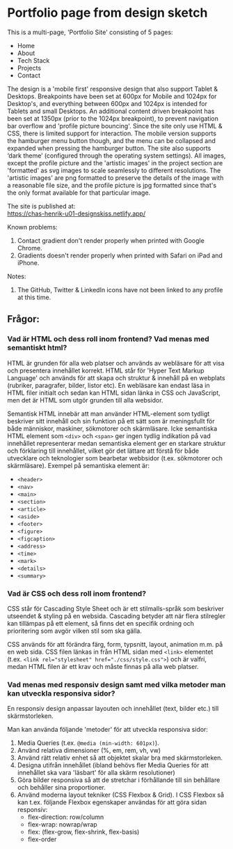 # Portfolio page from design sketch

This is a multi-page, 'Portfolio Site' consisting of 5 pages:
- Home
- About
- Tech Stack
- Projects
- Contact

The design is a 'mobile first' responsive design that also support Tablet & Desktops. Breakpoints have been set at 600px for Mobile and 1024px for Desktop's, and everything between 600px and 1024px is intended for Tablets and small Desktops. An additional content driven breakpoint has been set at 1350px (prior to the 1024px breakpoint), to prevent navigation bar overflow and 'profile picture bouncing'.
Since the site only use HTML & CSS, there is limited support for interaction. The mobile version supports the hamburger menu button though, and the menu can be collapsed and expanded when pressing the hamburger button. The site also supports ‘dark theme’ (configured through the operating system settings). All images, except the profile picture and the 'artistic images' in the project section are 'formatted' as svg images to scale seamlessly to different resolutions. The 'artistic images' are png formatted to preserve the details of the image with a reasonable file size, and the profile picture is jpg formatted since that's the only format available for that particular image.

The site is published at:  
<a href="https://chas-henrik-u01-designskiss.netlify.app/" target="_blank">https://chas-henrik-u01-designskiss.netlify.app/</a>

Known problems:
1. Contact gradient don't render properly when printed with Google Chrome.
2. Gradients doesn't render properly when printed with Safari on iPad and iPhone.

Notes:
1. The GitHub, Twitter & LinkedIn icons have not been linked to any profile at this time.

## Frågor:

### Vad är HTML och dess roll inom frontend? Vad menas med semantiskt html?

HTML är grunden för alla web platser och används av webläsare för att visa och presentera innehållet korrekt.
HTML står för 'Hyper Text Markup Language' och används för att skapa och struktur & innehåll på en webplats (rubriker, paragrafer, bilder, listor etc). En webläsare kan endast läsa in HTML filer initialt och sedan kan HTML sidan länka in CSS och JavaScript, men det är HTML som utgör grunden till alla websidor.

Semantisk HTML innebär att man använder HTML-element som tydligt beskriver sitt innehåll och sin funktion på ett sätt som är meningsfullt för både människor, maskiner, sökmotorer och skärmläsare.
Icke semantiska HTML element som `<div>` och `<span>` ger ingen tydlig indikation på vad innehållet representerar medan semantiska element ger en starkare struktur och förklaring till innehållet, vilket gör det lättare att förstå för både utvecklare och teknologier som bearbetar webbsidor (t.ex. sökmotorer och skärmläsare). 
Exempel på semantiska element är:
- `<header>`
- `<nav>`
- `<main>`
- `<section>`
- `<article>`
- `<aside>`
- `<footer>`
- `<figure>`
- `<figcaption>`
- `<address>`
- `<time>`
- `<mark>`
- `<details>`
- `<summary>`

### Vad är CSS och dess roll inom frontend? 

CSS står för Cascading Style Sheet och är ett stilmalls-språk som beskriver utseendet & styling på en websida. Cascading betyder att när flera stilregler kan tillämpas på ett element, så finns det en specifik ordning och prioritering som avgör vilken stil som ska gälla.

CSS används för att förändra färg, form, typsnitt, layout, animation m.m. på en web sida.
CSS filen länkas in från HTML sidan med `<link>` elementet (t.ex. `<link rel="stylesheet" href="./css/style.css">`) och är valfri, medan HTML filen är ett krav och måste finnas på alla web platser.

### Vad menas med responsiv design samt med vilka metoder man kan utveckla responsiva sidor?

En responsiv design anpassar layouten och innehållet (text, bilder etc.) till skärmstorleken.

Man kan använda följande 'metoder' för att utveckla responsiva sidor:
1. Media Queries (t.ex. `@media (min-width: 601px)`).
2. Använd relativa dimensioner (%, em, rem, vh, vw)
3. Använd rätt relativ enhet så att objektet skalar bra med skärmstorleken.
4. Designa utifrån innehållet (ibland behövs fler Media Queries för att innehållet ska vara 'läsbart' för alla skärm resolutioner)
5. Göra bilder responsiva så att de stretchar i förhållande till sin behållare och behåller sina proportioner.
6. Använd moderna layout tekniker (CSS Flexbox & Grid). I CSS Flexbox så kan t.ex. följande Flexbox egenskaper användas för att göra sidan responsiv:
   - flex-direction: row/column
   - flex-wrap: nowrap/wrap
   - flex: (flex-grow, flex-shrink, flex-basis)
   - flex-order
